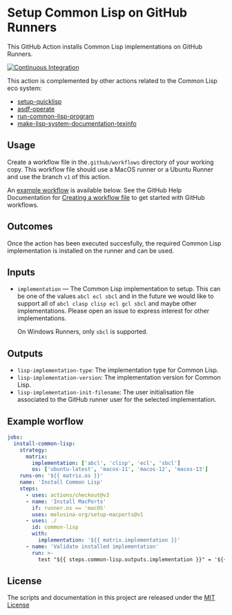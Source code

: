 # Setup Common Lisp on GitHub Runners

This GitHub Action installs Common Lisp implementations on GitHub
Runners.

[![Continuous Integration](https://github.com/melusina-org/setup-common-lisp/actions/workflows/continuous-integration.yaml/badge.svg)](https://github.com/melusina-org/setup-common-lisp/actions/workflows/continuous-integration.yaml)

This action is complemented by other actions related to the Common
Lisp eco system:

- [setup-quicklisp](https://github.com/melusina-org/setup-quicklisp)
- [asdf-operate](https://github.com/melusina-org/asdf-operate)
- [run-common-lisp-program](https://github.com/melusina-org/run-common-lisp-program)
- [make-lisp-system-documentation-texinfo](https://github.com/melusina-org/make-lisp-system-documentation-texinfo)


## Usage

Create a workflow file in the`.github/workflows` directory of your
working copy.  This workflow file should use a MacOS runner or a
Ubuntu Runner and use the branch `v1` of this action.

An [example workflow](#example-workflow) is available below. See the GitHub Help Documentation for
[Creating a workflow file](https://help.github.com/en/articles/configuring-a-workflow#creating-a-workflow-file)
to get started with GitHub workflows.

## Outcomes

Once the action has been executed succesfully, the required Common
Lisp implementation is installed on the runner and can be used.


## Inputs

* `implementation` — The Common Lisp implementation to setup. This can
  be one of the values `abcl ecl sbcl` and
  in the future we would like to support all of `abcl clasp clisp ecl gcl sbcl`
  and maybe other implementations. Please open an issue to express
  interest for other implementations.

  On Windows Runners, only `sbcl` is supported.

## Outputs

* `lisp-implementation-type`: The implementation type for Common Lisp.
* `lisp-implementation-version`: The implementation version for Common Lisp.
* `lisp-implementation-init-filename`: The user initialisation file
      associated to the GitHub runner user for the selected implementation.


## Example worflow

```yaml
jobs:
  install-common-lisp:
    strategy:
      matrix:
        implementation: ['abcl', 'clisp', 'ecl', 'sbcl']
        os: ['ubuntu-latest', 'macos-11', 'macos-12', 'macos-13']
    runs-on: '${{ matrix.os }}'
    name: 'Install Common Lisp'
    steps:
      - uses: actions/checkout@v3
      - name: 'Install MacPorts'
        if: runner.os == 'macOS'
        uses: melusina-org/setup-macports@v1
      - uses: ./
        id: common-lisp
        with:
          implementation: '${{ matrix.implementation }}'
      - name: 'Validate installed implementation'
        run: >-
          test "${{ steps.common-lisp.outputs.implementation }}" = '${{ matrix.implementation }}'
```

## License
The scripts and documentation in this project are released under the [MIT License](LICENSE)
